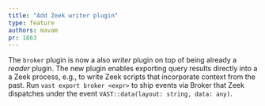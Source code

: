 ```yaml
---
title: "Add Zeek writer plugin"
type: feature
authors: mavam
pr: 1863
---
```


The `broker` plugin is now a also *writer* plugin on top of being already a
*reader* plugin. The new plugin enables exporting query results directly into a
a Zeek process, e.g., to write Zeek scripts that incorporate context from the
past. Run `vast export broker <expr>` to ship events via Broker that Zeek
dispatches under the event `VAST::data(layout: string, data: any)`.
